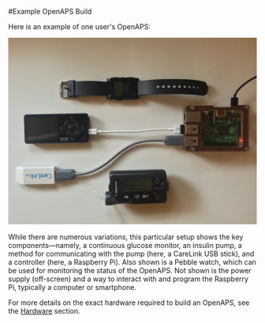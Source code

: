 #Example OpenAPS Build

Here is an example of one user's OpenAPS:

![](../IMG_1112.jpg)

While there are numerous variations, this particular setup shows the key components—namely, a continuous glucose monitor, an insulin pump, a method for communicating with the pump (here, a CareLink USB stick), and a controller (here, a Raspberry Pi). Also shown is a Pebble watch, which can be used for monitoring the status of the OpenAPS. Not shown is the power supply (off-screen) and a way to interact with and program the Raspberry Pi, typically a computer or smartphone.

For more details on the exact hardware required to build an OpenAPS, see the [Hardware](../Hardware/hardware.md) section.